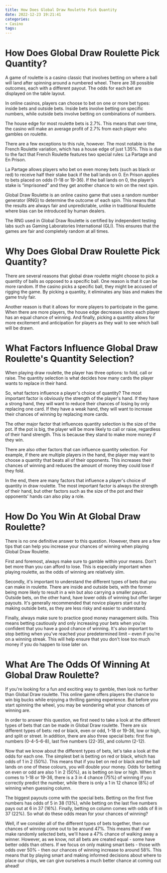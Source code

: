 ```yaml
---
title: How Does Global Draw Roulette Pick Quantity
date: 2022-12-23 19:21:41
categories:
- Casino
tags:
---
```



#  How Does Global Draw Roulette Pick Quantity?

A game of roulette is a casino classic that involves betting on where a ball will land after spinning around a numbered wheel. There are 38 possible outcomes, each with a different payout. The odds for each bet are displayed on the table layout.

In online casinos, players can choose to bet on one or more bet types: inside bets and outside bets. Inside bets involve betting on specific numbers, while outside bets involve betting on combinations of numbers.

The house edge for most roulette bets is 2.7%. This means that over time, the casino will make an average profit of 2.7% from each player who gambles on roulette.

There are a few exceptions to this rule, however. The most notable is the French Roulette variation, which has a house edge of just 1.35%. This is due to the fact that French Roulette features two special rules: La Partage and En Prison.

La Partage allows players who bet on even money bets (such as black or red) to receive half their stake back if the ball lands on 0. En Prison applies to bets placed on odds (1-18 or 19-36). If the ball lands on 0, the player’s stake is “imprisoned” and they get another chance to win on the next spin.

Global Draw Roulette is an online casino game that uses a random number generator (RNG) to determine the outcome of each spin. This means that the results are always fair and unpredictable, unlike in traditional Roulette where bias can be introduced by human dealers.

The RNG used in Global Draw Roulette is certified by independent testing labs such as Gaming Laboratories International (GLI). This ensures that the games are fair and completely random at all times.

#  Why Does Global Draw Roulette Pick Quantity?

There are several reasons that global draw roulette might choose to pick a quantity of balls as opposed to a specific ball. One reason is that it can be more random. If the casino picks a specific ball, they might be accused of rigging the game. By picking a quantity, it eliminates any bias and makes the game truly fair.

Another reason is that it allows for more players to participate in the game. When there are more players, the house edge decreases since each player has an equal chance of winning. And finally, picking a quantity allows for more excitement and anticipation for players as they wait to see which ball will be drawn.

#  What Factors Influence Global Draw Roulette's Quantity Selection?

When playing draw roulette, the player has three options: to fold, call or raise. The quantity selection is what decides how many cards the player wants to replace in their hand. 

So, what factors influence a player's choice of quantity? The most important factor is obviously the strength of the player's hand. If they have a strong hand, they will want to reduce their chances of losing by only replacing one card. If they have a weak hand, they will want to increase their chances of winning by replacing more cards. 

The other major factor that influences quantity selection is the size of the pot. If the pot is big, the player will be more likely to call or raise, regardless of their hand strength. This is because they stand to make more money if they win. 

There are also other factors that can influence quantity selection. For example, if there are multiple players in the hand, the player may want to choose a quantity that beats all of their opponents. This increases their chances of winning and reduces the amount of money they could lose if they fold. 

In the end, there are many factors that influence a player's choice of quantity in draw roulette. The most important factor is always the strength of their hand, but other factors such as the size of the pot and their opponents' hands can also play a role.

#  How Do You Win At Global Draw Roulette? 

There is no one definitive answer to this question. However, there are a few tips that can help you increase your chances of winning when playing Global Draw Roulette.

First and foremost, always make sure to gamble within your means. Don't bet more than you can afford to lose. This is especially important when playing roulette, as the odds of winning are relatively slim.

Secondly, it's important to understand the different types of bets that you can make in roulette. There are inside and outside bets, with the former being more likely to result in a win but also carrying a smaller payout. Outside bets, on the other hand, have lower odds of winning but offer larger payouts. It's generally recommended that novice players start out by making outside bets, as they are less risky and easier to understand.

Finally, always make sure to practice good money management skills. This means betting cautiously and only increasing your bets when you're confident that you have a good chance of winning. It's also important to stop betting when you've reached your predetermined limit – even if you're on a winning streak. This will help ensure that you don't lose too much money if you do happen to lose later on.

#  What Are The Odds Of Winning At Global Draw Roulette?

If you're looking for a fun and exciting way to gamble, then look no further than Global Draw roulette. This online game offers players the chance to win big bucks while enjoying a thrilling gaming experience. But before you start spinning the wheel, you may be wondering what your chances of winning are.

In order to answer this question, we first need to take a look at the different types of bets that can be made in Global Draw roulette. There are six different types of bets: red or black, even or odd, 1-18 or 19-36, low or high, and split or street. In addition, there are also three special bets: first five numbers (0-4-5-6-8), last five numbers (22-35), and column (2-12).

Now that we know about the different types of bets, let's take a look at the odds for each one. The simplest bet is betting on red or black, which has odds of 1 in 2 (50%). This means that if you bet on red or black and the ball lands on one of these colours, you will double your money. Odds for betting on even or odd are also 1 in 2 (50%), as is betting on low or high. When it comes to 1-18 or 19-36, there is a 3 in 4 chance (75%) of winning if you correctly predict the number, while there is only a 1 in 12 chance (8%) of winning when guessing column.

The biggest payouts come with the special bets. Betting on the first five numbers has odds of 5 in 38 (13%), while betting on the last five numbers pays out at 6 in 37 (16%). Finally, betting on column comes with odds of 8 in 37 (22%). So what do these odds mean for your chances of winning?

Well, if we consider all of the different types of bets together, then our chances of winning come out to be around 47%. This means that if we make randomly selected bets, we'll have a 47% chance of walking away a winner. However, as we know, not all bets are created equal - some have better odds than others. If we focus on only making smart bets - those with odds over 50% - then our chances of winning increase to around 58%. This means that by playing smart and making informed decisions about where to place our chips, we can give ourselves a much better chance at coming out ahead!